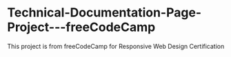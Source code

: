 # Technical-Documentation-Page-Project---freeCodeCamp
This project is from freeCodeCamp for Responsive Web Design Certification
